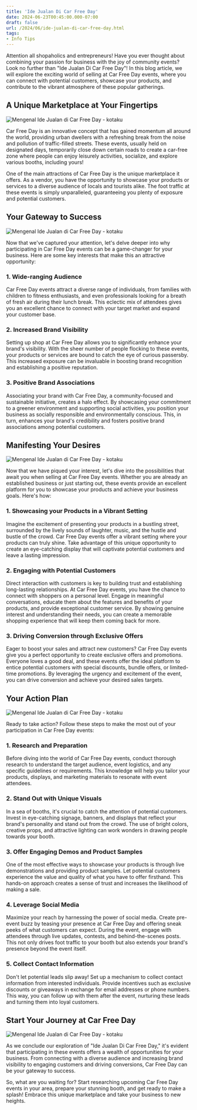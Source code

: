 ```yaml
---
title: 'Ide Jualan Di Car Free Day'
date: 2024-06-23T00:45:00.000-07:00
draft: false
url: /2024/06/ide-jualan-di-car-free-day.html
tags: 
- Info Tips
---
```


Attention all shopaholics and entrepreneurs! Have you ever thought about combining your passion for business with the joy of community events? Look no further than "Ide Jualan Di Car Free Day"! In this blog article, we will explore the exciting world of selling at Car Free Day events, where you can connect with potential customers, showcase your products, and contribute to the vibrant atmosphere of these popular gatherings.

A Unique Marketplace at Your Fingertips
---------------------------------------

![Mengenal Ide Jualan di Car Free Day - kotaku](https://kotaku.id/wp-content/uploads/2023/07/mufid-majnun-PHOf-72Iw-A-unsplash-scaled.jpg)

Car Free Day is an innovative concept that has gained momentum all around the world, providing urban dwellers with a refreshing break from the noise and pollution of traffic-filled streets. These events, usually held on designated days, temporarily close down certain roads to create a car-free zone where people can enjoy leisurely activities, socialize, and explore various booths, including yours!

One of the main attractions of Car Free Day is the unique marketplace it offers. As a vendor, you have the opportunity to showcase your products or services to a diverse audience of locals and tourists alike. The foot traffic at these events is simply unparalleled, guaranteeing you plenty of exposure and potential customers.

Your Gateway to Success
-----------------------

![Mengenal Ide Jualan di Car Free Day - kotaku](https://kotaku.id/wp-content/uploads/2023/07/mufid-majnun-PHOf-72Iw-A-unsplash-scaled.jpg)

Now that we've captured your attention, let's delve deeper into why participating in Car Free Day events can be a game-changer for your business. Here are some key interests that make this an attractive opportunity:

### 1\. Wide-ranging Audience

Car Free Day events attract a diverse range of individuals, from families with children to fitness enthusiasts, and even professionals looking for a breath of fresh air during their lunch break. This eclectic mix of attendees gives you an excellent chance to connect with your target market and expand your customer base.

### 2\. Increased Brand Visibility

Setting up shop at Car Free Day allows you to significantly enhance your brand's visibility. With the sheer number of people flocking to these events, your products or services are bound to catch the eye of curious passersby. This increased exposure can be invaluable in boosting brand recognition and establishing a positive reputation.

### 3\. Positive Brand Associations

Associating your brand with Car Free Day, a community-focused and sustainable initiative, creates a halo effect. By showcasing your commitment to a greener environment and supporting social activities, you position your business as socially responsible and environmentally conscious. This, in turn, enhances your brand's credibility and fosters positive brand associations among potential customers.

Manifesting Your Desires
------------------------

![Mengenal Ide Jualan di Car Free Day - kotaku](https://kotaku.id/wp-content/uploads/2023/07/mufid-majnun-PHOf-72Iw-A-unsplash-scaled.jpg)

Now that we have piqued your interest, let's dive into the possibilities that await you when selling at Car Free Day events. Whether you are already an established business or just starting out, these events provide an excellent platform for you to showcase your products and achieve your business goals. Here's how:

### 1\. Showcasing your Products in a Vibrant Setting

Imagine the excitement of presenting your products in a bustling street, surrounded by the lively sounds of laughter, music, and the hustle and bustle of the crowd. Car Free Day events offer a vibrant setting where your products can truly shine. Take advantage of this unique opportunity to create an eye-catching display that will captivate potential customers and leave a lasting impression.

### 2\. Engaging with Potential Customers

Direct interaction with customers is key to building trust and establishing long-lasting relationships. At Car Free Day events, you have the chance to connect with shoppers on a personal level. Engage in meaningful conversations, educate them about the features and benefits of your products, and provide exceptional customer service. By showing genuine interest and understanding their needs, you can create a memorable shopping experience that will keep them coming back for more.

### 3\. Driving Conversion through Exclusive Offers

Eager to boost your sales and attract new customers? Car Free Day events give you a perfect opportunity to create exclusive offers and promotions. Everyone loves a good deal, and these events offer the ideal platform to entice potential customers with special discounts, bundle offers, or limited-time promotions. By leveraging the urgency and excitement of the event, you can drive conversion and achieve your desired sales targets.

Your Action Plan
----------------

![Mengenal Ide Jualan di Car Free Day - kotaku](https://kotaku.id/wp-content/uploads/2023/07/mufid-majnun-PHOf-72Iw-A-unsplash-scaled.jpg)

Ready to take action? Follow these steps to make the most out of your participation in Car Free Day events:

### 1\. Research and Preparation

Before diving into the world of Car Free Day events, conduct thorough research to understand the target audience, event logistics, and any specific guidelines or requirements. This knowledge will help you tailor your products, displays, and marketing materials to resonate with event attendees.

### 2\. Stand Out with Unique Visuals

In a sea of booths, it's crucial to catch the attention of potential customers. Invest in eye-catching signage, banners, and displays that reflect your brand's personality and stand out from the crowd. The use of bright colors, creative props, and attractive lighting can work wonders in drawing people towards your booth.

### 3\. Offer Engaging Demos and Product Samples

One of the most effective ways to showcase your products is through live demonstrations and providing product samples. Let potential customers experience the value and quality of what you have to offer firsthand. This hands-on approach creates a sense of trust and increases the likelihood of making a sale.

### 4\. Leverage Social Media

Maximize your reach by harnessing the power of social media. Create pre-event buzz by teasing your presence at Car Free Day and offering sneak peeks of what customers can expect. During the event, engage with attendees through live updates, contests, and behind-the-scenes posts. This not only drives foot traffic to your booth but also extends your brand's presence beyond the event itself.

### 5\. Collect Contact Information

Don't let potential leads slip away! Set up a mechanism to collect contact information from interested individuals. Provide incentives such as exclusive discounts or giveaways in exchange for email addresses or phone numbers. This way, you can follow up with them after the event, nurturing these leads and turning them into loyal customers.

Start Your Journey at Car Free Day
----------------------------------

![Mengenal Ide Jualan di Car Free Day - kotaku](https://kotaku.id/wp-content/uploads/2023/07/mufid-majnun-PHOf-72Iw-A-unsplash-scaled.jpg)

As we conclude our exploration of "Ide Jualan Di Car Free Day," it's evident that participating in these events offers a wealth of opportunities for your business. From connecting with a diverse audience and increasing brand visibility to engaging customers and driving conversions, Car Free Day can be your gateway to success.

So, what are you waiting for? Start researching upcoming Car Free Day events in your area, prepare your stunning booth, and get ready to make a splash! Embrace this unique marketplace and take your business to new heights.